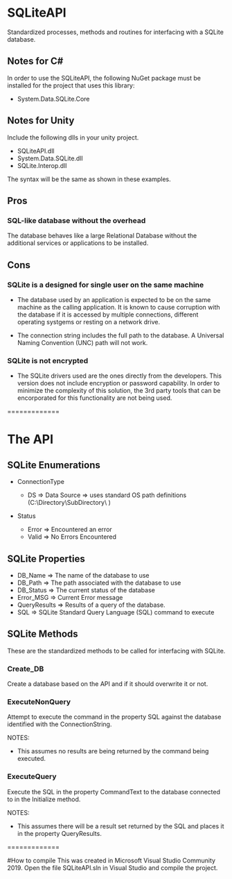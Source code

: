 # SQLiteAPI
Standardized processes, methods and routines for interfacing with a SQLite database.

## Notes for C#
In order to use the SQLiteAPI, the following NuGet package must be installed for the project that uses this library:
* System.Data.SQLite.Core

## Notes for Unity
Include the following dlls in your unity project.
- SQLiteAPI.dll
- System.Data.SQLite.dll
- SQLite.Interop.dll

The syntax will be the same as shown in these examples.

## Pros
### SQL-like database without the overhead
The database behaves like a large Relational Database without the additional services or applications to be installed.

## Cons
### SQLite is a designed for single user on the same machine
* The database used by an application is expected to be on the same machine as the calling application.  It is known to cause corruption with
  the database if it is accessed by multiple connections, different operating systgems or resting on a network drive.

* The connection string includes the full path to the database.  A Universal Naming Convention (UNC) path will not work.

### SQLite is not encrypted
* The SQLite drivers used are the ones directly from the developers.  This version does not include encryption or password capability.
  In order to minimize the complexity of this solution, the 3rd party tools that can be encorporated for this functionality are not
  being used.

=============

# The API

## SQLite Enumerations
* ConnectionType
  * DS	=> Data Source => uses standard OS path definitions (C:\Directory\SubDirectory\ )

* Status
  * Error   => Encountered an error
  * Valid	=> No Errors Encountered

## SQLite Properties
* DB_Name       => The name of the database to use
* DB_Path       => The path associated with the database to use
* DB_Status		=> The current status of the database
* Error_MSG     => Current Error message
* QueryResults  => Results of a query of the database.
* SQL			=> SQLite Standard Query Language (SQL) command to execute

## SQLite Methods
These are the standardized methods to be called for interfacing with SQLite.

### Create_DB
Create a database based on the API and if it should overwrite it or not.

### ExecuteNonQuery
Attempt to execute the command in the property SQL against the database identified with the ConnectionString.

NOTES:
* This assumes no results are being returned by the command being executed.

### ExecuteQuery
Execute the SQL in the property CommandText to the database connected to in the Initialize method.

NOTES:
* This assumes there will be a result set returned by the SQL and places it in the property QueryResults.

=============

#How to compile
This was created in Microsoft Visual Studio Community 2019.  Open the file SQLiteAPI.sln in Visual Studio and compile the project.
